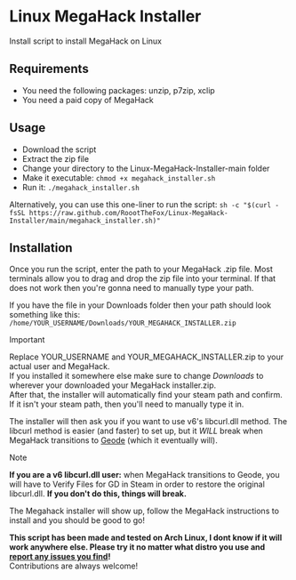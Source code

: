 # Linux MegaHack Installer

Install script to install MegaHack on Linux

## Requirements

- You need the following packages: unzip, p7zip, xclip
- You need a paid copy of MegaHack

## Usage

- Download the script
- Extract the zip file
- Change your directory to the Linux-MegaHack-Installer-main folder
- Make it executable: `chmod +x megahack_installer.sh`
- Run it: `./megahack_installer.sh`

Alternatively, you can use this one-liner to run the script: `sh -c "$(curl -fsSL https://raw.github.com/RoootTheFox/Linux-MegaHack-Installer/main/megahack_installer.sh)"`

## Installation

Once you run the script, enter the path to your MegaHack .zip file.
Most terminals allow you to drag and drop the zip file into your terminal.
If that does not work then you're gonna need to manually type your path.

If you have the file in your Downloads folder then your path should look something like this:
`/home/YOUR_USERNAME/Downloads/YOUR_MEGAHACK_INSTALLER.zip`
> [!IMPORTANT]
> Replace YOUR_USERNAME and YOUR_MEGAHACK_INSTALLER.zip to your actual user and MegaHack.<br>
> If you installed it somewhere else make sure to change *Downloads* to wherever your downloaded your MegaHack installer.zip.<br>
> After that, the installer will automatically find your steam path and confirm.
> If it isn't your steam path, then you'll need to manually type it in.

The installer will then ask you if you want to use v6's libcurl.dll method.
The libcurl method is easier (and faster) to set up, but it *WILL* break when MegaHack transitions to [Geode](https://geode-sdk.org/) (which it eventually will).
> [!NOTE]
> **If you are a v6 libcurl.dll user:** when MegaHack transitions to Geode, you will have to Verify Files for GD in Steam in order to restore the original libcurl.dll.
> **If you don't do this, things will break.**

The Megahack installer will show up, follow the MegaHack instructions to install and you should be good to go!

**This script has been made and tested on Arch Linux, I dont know if it will work anywhere else. Please try it no matter what distro you use and [report any issues you find](https://github.com/RoootTheFox/Linux-MegaHack-Installer/issues)!**<br>
Contributions are always welcome!
